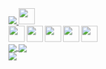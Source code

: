 <div>
  <a href="https://www.linkedin.com/in/rafaelpapastamatiou" target="_blank">
    <img
      src="https://img.shields.io/badge/LinkedIn-0077B5?style=for-the-badge&logo=linkedin&logoColor=white"
    />
  </a>
  <a href="mailto:rafael@papastamatiou.com">
    <img
      src="https://img.shields.io/badge/Gmail-D14836?style=for-the-badge&logo=gmail&logoColor=white"
      height="32"
      width="32"
    />
  </a>
</div>
<div>
  <img
    src="https://cdn.jsdelivr.net/gh/devicons/devicon/icons/devicon/typescript-original.svg"
       height="32"
      width="32"
  />
  <img
    src="https://cdn.jsdelivr.net/gh/devicons/devicon/icons/nodejs/nodejs-original.svg"
       height="32"
      width="32"
  />
  <img
    src="https://cdn.jsdelivr.net/gh/devicons/devicon/icons/react/react-original.svg"
       height="32"
      width="32"
  />
  <img
    src="https://cdn.jsdelivr.net/gh/devicons/devicon/icons/nextjs/nextjs-original.svg"
       height="32"
      width="32"
  />
  <img
    src="https://cdn.jsdelivr.net/gh/devicons/devicon/icons/nestjs/nestjs-plain.svg"
       height="32"
      width="32"
  />
</div>
<div>
  <a href="https://github.com/anuraghazra/github-readme-stats">
    <img
      align="center"
      src="https://github-readme-stats-ochre-seven.vercel.app/api?username=rafaelpapastamatiou&count_private=true&show_icons=true&theme=radical"
    />
  </a>
  <a href="https://github.com/anuraghazra/github-readme-stats">
    <img
      align="center"
      src="https://github-readme-stats-ochre-seven.vercel.app/api/top-langs/?username=rafaelpapastamatiou&layout=compact&theme=radical&langs_count=10"
    />
  </a>
</div>
<a href="https://github.com/anuraghazra/github-readme-stats">
  <img
    align="center"
    src="https://github-readme-stats-ochre-seven.vercel.app/api/wakatime?username=rafaelpapastamatiou&layout=compact&theme=radical"
  />
</a>
